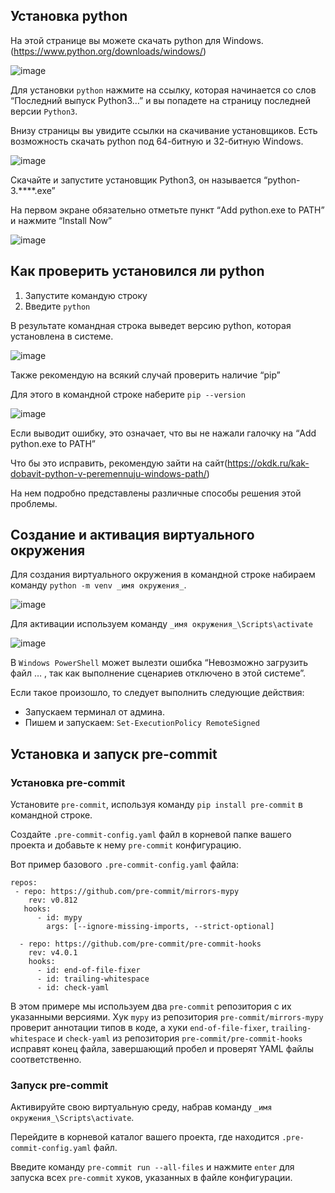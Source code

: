 ## Установка python
На этой странице вы можете скачать python для Windows. (https://www.python.org/downloads/windows/)

![image](https://user-images.githubusercontent.com/125145037/224363550-7c01ad22-434f-48e8-9159-a30a5ed9cbde.png)

Для установки `python` нажмите на ссылку, которая начинается со слов “Последний выпуск Python3…” и вы попадете на страницу последней версии `Python3`.

Внизу страницы вы увидите ссылки на скачивание установщиков. Есть возможность скачать python под 64-битную и 32-битную Windows.

![image](https://user-images.githubusercontent.com/125145037/224364226-d05f6bd9-8104-438f-8eea-7cef43b167d8.png)

Скачайте и запустите установщик Python3, он называется “python-3.****.exe”

На первом экране обязательно отметьте пункт “Add python.exe to PATH” и нажмите “Install Now”

![image](https://user-images.githubusercontent.com/125145037/224364939-b582e7a0-e120-43a6-95c9-2d373a089d22.png)

## Как проверить установился ли python

1. Запустите командую строку
2. Введите `python`

В результате командная строка выведет версию python, которая установлена в системе.

![image](https://user-images.githubusercontent.com/125145037/224366689-ed385299-9284-4bdc-8b6e-bdd20513fa87.png)

Также рекомендую на всякий случай проверить наличие “pip”

Для этого в командной строке наберите `pip --version`

![image](https://user-images.githubusercontent.com/125145037/224366908-b5b0e783-5d0d-426d-b9bd-0a33e5c8e5de.png)

Если выводит ошибку, это означает, что вы не нажали галочку на “Add python.exe to PATH”

Что бы это исправить, рекомендую зайти на сайт(https://okdk.ru/kak-dobavit-python-v-peremennuju-windows-path/)

На нем подробно представлены различные способы решения этой проблемы.

## Создание и активация виртуального окружения

Для создания виртуального окружения в командной строке набираем команду `python -m venv _имя окружения_`.

![image](https://user-images.githubusercontent.com/125145037/224368910-fde8f1aa-2f53-483d-b407-dc2d69efd18c.png)

Для активации используем команду `_имя окружения_\Scripts\activate`

![image](https://user-images.githubusercontent.com/125145037/224371241-b0ac93f0-8a93-433d-9b3a-23dd94b69658.png)

В `Windows PowerShell` может вылезти ошибка “Невозможно загрузить файл … , так как выполнение сценариев отключено в этой системе”.

Если такое произошло, то следует выполнить следующие действия:

- Запускаем терминал от админа.
- Пишем и запускаем: `Set-ExecutionPolicy RemoteSigned`

## Установка и запуск pre-commit
### Установка pre-commit
Установите `pre-commit`, используя команду `pip install pre-commit` в командной строке.

Создайте `.pre-commit-config.yaml` файл в корневой папке вашего проекта и добавьте к нему `pre-commit` конфигурацию.

Вот пример базового `.pre-commit-config.yaml` файла:
```
repos:  
 - repo: https://github.com/pre-commit/mirrors-mypy  
    rev: v0.812  
   hooks:   
      - id: mypy    
        args: [--ignore-missing-imports, --strict-optional]  

  - repo: https://github.com/pre-commit/pre-commit-hooks  
    rev: v4.0.1  
    hooks:  
      - id: end-of-file-fixer  
      - id: trailing-whitespace  
      - id: check-yaml  
```
В этом примере мы используем два `pre-commit` репозитория с их указанными версиями. Хук `mypy` из репозитория `pre-commit/mirrors-mypy` проверит аннотации типов в коде, а хуки `end-of-file-fixer`, `trailing-whitespace` и `check-yaml` из репозитория `pre-commit/pre-commit-hooks` исправят конец файла, завершающий пробел и проверят YAML файлы соответственно.   

### Запуск pre-commit

Активируйте свою виртуальную среду, набрав команду `_имя окружения_\Scripts\activate`.

Перейдите в корневой каталог вашего проекта, где находится `.pre-commit-config.yaml` файл.

Введите команду `pre-commit run --all-files` и нажмите `enter` для запуска всех `pre-commit` хуков, указанных в файле конфигурации.

